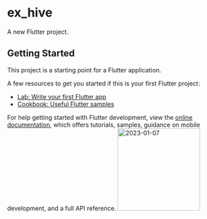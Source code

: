 # ex_hive

A new Flutter project.

## Getting Started

This project is a starting point for a Flutter application.

A few resources to get you started if this is your first Flutter project:

- [Lab: Write your first Flutter app](https://docs.flutter.dev/get-started/codelab)
- [Cookbook: Useful Flutter samples](https://docs.flutter.dev/cookbook)

For help getting started with Flutter development, view the
[online documentation](https://docs.flutter.dev/), which offers tutorials,
samples, guidance on mobile development, and a full API reference.
<img width="191" alt="2023-01-07" src="https://user-images.githubusercontent.com/114460751/211155631-9f861bd7-1b36-4e1f-8ee6-1c062ed115fc.png">
